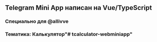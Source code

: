 ## Telegram Mini App написан на Vue/TypeScript
### Специально для @allivve
### Тематика: Калькулятор"# tcalculator-webminiapp" 
